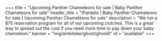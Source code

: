 +++
title = "Upcoming Panther Chameleons for sale | Baby Panther Chameleons for sale"
header_title = "iPardalis | Baby Panther Chameleons for sale | Upcoming Panther Chameleons for sale"
description = "We run a $75 reservation program for all of our upcoming clutches. This is a great way to spread out the cost if you need more time to pay down your baby chameleon."
banner = "img/ambilobe/ghost/ghost6"
id = "available"
+++